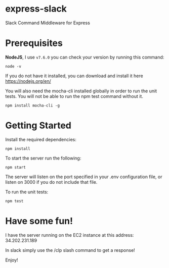 # express-slack
Slack Command Middleware for Express

# Prerequisites

**NodeJS**, I use `v7.6.0` you can check your version by running this command:
```
node -v
```
If you do not have it installed, you can download and install it here https://nodejs.org/en/

You will also need the mocha-cli installed globally in order to run the unit tests. You will not be able to run the npm test command without it.
```
npm install mocha-cli -g
```

# Getting Started

Install the required dependencies:
```
npm install
```

To start the server run the following:
```
npm start
```
The server will listen on the port specified in your .env configuration file, or listen on 3000 if you do not include that file.

To run the unit tests:
```
npm test
```

# Have some fun!

I have the server running on the EC2 instance at this address: 34.202.231.189

In slack simply use the /clp slash command to get a response!

Enjoy!